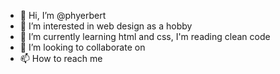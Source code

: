 - 👋 Hi, I’m @phyerbert
- 👀 I’m interested in web design as a hobby
- 🌱 I’m currently learning html and css, I'm reading clean code
- 💞️ I’m looking to collaborate on 
- 📫 How to reach me 

<!---
phyerbert/phyerbert is a ✨ special ✨ repository because its `README.md` (this file) appears on your GitHub profile.
You can click the Preview link to take a look at your changes.
--->
